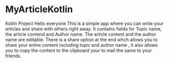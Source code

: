 # MyArticleKotlin
Kotlin Project
Hello everyone
This is a simple app where you can write your articles and share with others right away.
It contains fields for Topic name, the article contend and Author name. The article content and the author name are editable.
There is a share option at the end whch allows you to share your entire content including topic and author name , it also allows you to copy the content to the clipboard
your to mail the same to your friends.
